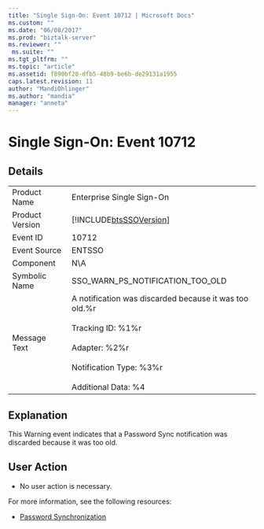 ```yaml
---
title: "Single Sign-On: Event 10712 | Microsoft Docs"
ms.custom: ""
ms.date: "06/08/2017"
ms.prod: "biztalk-server"
ms.reviewer: ""
 ms.suite: ""
ms.tgt_pltfrm: ""
ms.topic: "article"
ms.assetid: f890bf20-dfb5-48b9-be6b-de29131a1955
caps.latest.revision: 11
author: "MandiOhlinger"
ms.author: "mandia"
manager: "anneta"
---
```

# Single Sign-On: Event 10712
## Details  
  
|||  
|-|-|  
|Product Name|Enterprise Single Sign-On|  
|Product Version|[!INCLUDE[btsSSOVersion](../includes/btsssoversion-md.md)]|  
|Event ID|10712|  
|Event Source|ENTSSO|  
|Component|N\A|  
|Symbolic Name|SSO_WARN_PS_NOTIFICATION_TOO_OLD|  
|Message Text|A notification was discarded because it was too old.%r<br /><br /> Tracking ID: %1%r<br /><br /> Adapter: %2%r<br /><br /> Notification Type: %3%r<br /><br /> Additional Data: %4|  
  
## Explanation  
 This Warning event indicates that a Password Sync notification was discarded because it was too old.  
  
## User Action  
  
-   No user action is necessary.  
  
 For more information, see the following resources:  
  
-   [Password Synchronization](../core/password-synchronization2.md)